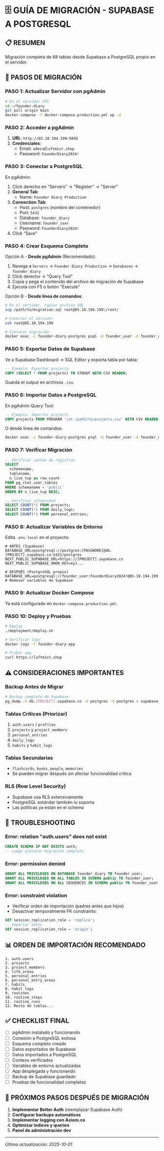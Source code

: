 # 🗄️ GUÍA DE MIGRACIÓN - SUPABASE A POSTGRESQL

## 📋 **RESUMEN**

Migración completa de 68 tablas desde Supabase a PostgreSQL propio en el servidor.

## 🚀 **PASOS DE MIGRACIÓN**

### **PASO 1: Actualizar Servidor con pgAdmin**

```bash
# En el servidor VPS
cd ~/founder-diary
git pull origin main
docker-compose -f docker-compose.production.yml up -d
```

### **PASO 2: Acceder a pgAdmin**

1. **URL**: `http://85.10.194.199:5050`
2. **Credenciales**:
   - Email: `admin@luftmist.shop`
   - Password: `FounderDiary2024!`

### **PASO 3: Conectar a PostgreSQL**

En pgAdmin:
1. Click derecho en "Servers" → "Register" → "Server"
2. **General Tab**:
   - Name: `Founder Diary Production`
3. **Connection Tab**:
   - Host: `postgres` (nombre del contenedor)
   - Port: `5432`
   - Database: `founder_diary`
   - Username: `founder_user`
   - Password: `FounderDiary2024!`
4. Click "Save"

### **PASO 4: Crear Esquema Completo**

Opción A - **Desde pgAdmin** (Recomendado):
1. Navega a `Servers` → `Founder Diary Production` → `Databases` → `founder_diary`
2. Click derecho → "Query Tool"
3. Copia y pega el contenido del archivo de migración de Supabase
4. Ejecuta con F5 o botón "Execute"

Opción B - **Desde línea de comandos**:
```bash
# En el servidor, copiar archivo SQL
scp /path/to/migration.sql root@85.10.194.199:/root/

# Conectar al servidor
ssh root@85.10.194.199

# Ejecutar migración
docker exec -i founder-diary-postgres psql -U founder_user -d founder_diary < /root/migration.sql
```

### **PASO 5: Exportar Datos de Supabase**

Ve a Supabase Dashboard → SQL Editor y exporta tabla por tabla:

```sql
-- Ejemplo: Exportar projects
COPY (SELECT * FROM projects) TO STDOUT WITH CSV HEADER;
```

Guarda el output en archivos `.csv`.

### **PASO 6: Importar Datos a PostgreSQL**

En pgAdmin Query Tool:

```sql
-- Ejemplo: Importar projects
COPY projects FROM PROGRAM 'cat /path/to/projects.csv' WITH CSV HEADER;
```

O desde línea de comandos:
```bash
docker exec -i founder-diary-postgres psql -U founder_user -d founder_diary -c "\COPY projects FROM STDIN WITH CSV HEADER" < projects.csv
```

### **PASO 7: Verificar Migración**

```sql
-- Verificar conteo de registros
SELECT 
  schemaname,
  tablename,
  n_live_tup as row_count
FROM pg_stat_user_tables
WHERE schemaname = 'public'
ORDER BY n_live_tup DESC;

-- Verificar integridad
SELECT COUNT(*) FROM projects;
SELECT COUNT(*) FROM daily_logs;
SELECT COUNT(*) FROM personal_entries;
```

### **PASO 8: Actualizar Variables de Entorno**

Edita `.env.local` en el proyecto:

```env
# ANTES (Supabase)
DATABASE_URL=postgresql://postgres:[PASSWORD]@db.[PROJECT].supabase.co:5432/postgres
NEXT_PUBLIC_SUPABASE_URL=https://[PROJECT].supabase.co
NEXT_PUBLIC_SUPABASE_ANON_KEY=eyJ...

# DESPUÉS (PostgreSQL propio)
DATABASE_URL=postgresql://founder_user:FounderDiary2024!@85.10.194.199:5432/founder_diary
# Remover variables de Supabase
```

### **PASO 9: Actualizar Docker Compose**

Ya está configurado en `docker-compose.production.yml`.

### **PASO 10: Deploy y Pruebas**

```bash
# Deploy
./deployment/deploy.sh

# Verificar logs
docker logs -f founder-diary-app

# Probar app
curl https://luftmist.shop
```

## ⚠️ **CONSIDERACIONES IMPORTANTES**

### **Backup Antes de Migrar**
```bash
# Backup completo de Supabase
pg_dump -h db.[PROJECT].supabase.co -U postgres -d postgres > supabase_backup.sql
```

### **Tablas Críticas (Priorizar)**
1. `auth.users` / `profiles`
2. `projects` y `project_members`
3. `personal_entries`
4. `daily_logs`
5. `habits` y `habit_logs`

### **Tablas Secundarias**
- `flashcards`, `books`, `people`, `memories`
- Se pueden migrar después sin afectar funcionalidad crítica

### **RLS (Row Level Security)**
- Supabase usa RLS extensivamente
- PostgreSQL estándar también lo soporta
- Las políticas ya están en el schema

## 🔧 **TROUBLESHOOTING**

### **Error: relation "auth.users" does not exist**
```sql
CREATE SCHEMA IF NOT EXISTS auth;
-- Luego ejecutar migración completa
```

### **Error: permission denied**
```sql
GRANT ALL PRIVILEGES ON DATABASE founder_diary TO founder_user;
GRANT ALL PRIVILEGES ON ALL TABLES IN SCHEMA public TO founder_user;
GRANT ALL PRIVILEGES ON ALL SEQUENCES IN SCHEMA public TO founder_user;
```

### **Error: constraint violation**
- Verificar orden de importación (padres antes que hijos)
- Desactivar temporalmente FK constraints:
```sql
SET session_replication_role = 'replica';
-- Importar datos
SET session_replication_role = 'origin';
```

## 📊 **ORDEN DE IMPORTACIÓN RECOMENDADO**

```
1. auth.users
2. projects
3. project_members
4. life_areas
5. personal_entries
6. personal_entry_areas
7. habits
8. habit_logs
9. routines
10. routine_steps
11. routine_runs
12. Resto de tablas...
```

## ✅ **CHECKLIST FINAL**

- [ ] pgAdmin instalado y funcionando
- [ ] Conexión a PostgreSQL exitosa
- [ ] Esquema completo creado
- [ ] Datos exportados de Supabase
- [ ] Datos importados a PostgreSQL
- [ ] Conteos verificados
- [ ] Variables de entorno actualizadas
- [ ] App desplegada y funcionando
- [ ] Backup de Supabase guardado
- [ ] Pruebas de funcionalidad completas

## 🎯 **PRÓXIMOS PASOS DESPUÉS DE MIGRACIÓN**

1. **Implementar Better Auth** (reemplazar Supabase Auth)
2. **Configurar backups automáticos**
3. **Implementar logging con Axiom.co**
4. **Optimizar índices y queries**
5. **Panel de administración dev**

---

*Última actualización: 2025-10-01*
